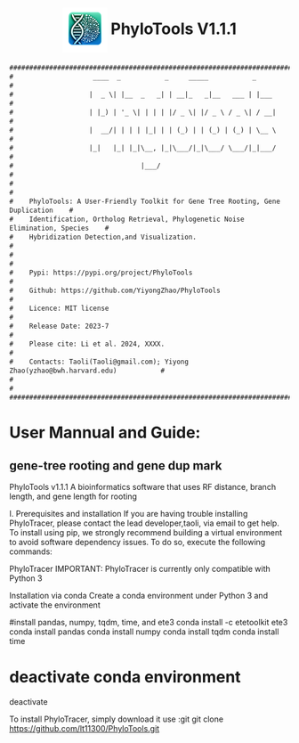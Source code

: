 
<div align="center">
  
# <img src="logo/PhyloTools_logo.png" width="80" height="80" align="center"> PhyloTools V1.1.1 </div> 

```
#####################################################################################
#                    ____  _           _     _____           _                      #
#                   |  _ \| |__  _   _| | __|_   _|__   ___ | |___                  #
#                   | |_) | '_ \| | | | |/ _ \| |/ _ \ / _ \| / __|                 #
#                   |  __/| | | | |_| | | (_) | | (_) | (_) | \__ \                 #
#                   |_|   |_| |_|\__, |_|\___/|_|\___/ \___/|_|___/                 #
#                                |___/                                              #
#                                                                                   #
#    PhyloTools: A User-Friendly Toolkit for Gene Tree Rooting, Gene Duplication    #
#    Identification, Ortholog Retrieval, Phylogenetic Noise Elimination, Species    #
#    Hybridization Detection,and Visualization.                                     #
#                                                                                   #
#    Pypi: https://pypi.org/project/PhyloTools                                      #
#    Github: https://github.com/YiyongZhao/PhyloTools                               #
#    Licence: MIT license                                                           #
#    Release Date: 2023-7                                                           #
#    Please cite: Li et al. 2024, XXXX.                                             #
#    Contacts: Taoli(Taoli@gmail.com); Yiyong Zhao(yzhao@bwh.harvard.edu)           #
#                                                                                   #
#####################################################################################
```


# User Mannual and Guide:
## gene-tree rooting and gene dup mark

PhyloTools v1.1.1
A bioinformatics software that uses RF distance, branch length, and gene length for rooting

I. Prerequisites and installation
If you are having trouble installing PhyloTracer, please contact the lead developer,taoli, via email to get help.
To install using pip, we strongly recommend building a virtual environment to avoid software dependency issues. To do so, execute the following commands:

PhyloTracer
IMPORTANT: PhyloTracer is currently only compatible with Python 3

Installation via conda
Create a conda environment under Python 3 and activate the environment

#install pandas, numpy, tqdm, time, and ete3
conda install -c etetoolkit ete3
conda install pandas
conda install numpy
conda install tqdm
conda install time

# deactivate conda environment
deactivate

To install PhyloTracer, simply download it use :git
git clone https://github.com/lt11300/PhyloTools.git
